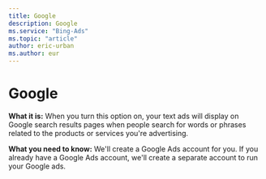 ```yaml
---
title: Google
description: Google
ms.service: "Bing-Ads"
ms.topic: "article"
author: eric-urban
ms.author: eur
---
```


# Google

**What it is:** When you turn this option on, your text ads will display on Google search results pages when people search for words or phrases related to the products or services you're advertising.

**What you need to know:** We'll create a Google Ads account for you. If you already have a Google Ads account, we'll create a separate account to run your Google ads.


